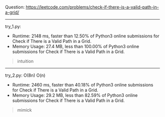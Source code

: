 Question: https://leetcode.com/problems/check-if-there-is-a-valid-path-in-a-grid/

---

try_1.py:
* Runtime: 2148 ms, faster than 12.50% of Python3 online submissions for Check if There is a Valid Path in a Grid.
* Memory Usage: 27.4 MB, less than 100.00% of Python3 online submissions for Check if There is a Valid Path in a Grid.

> intuition

---

try_2.py: O(8n) O(n)

* Runtime: 2460 ms, faster than 40.18% of Python3 online submissions for Check if There is a Valid Path in a Grid.
* Memory Usage: 29.2 MB, less than 82.59% of Python3 online submissions for Check if There is a Valid Path in a Grid.

> mimick